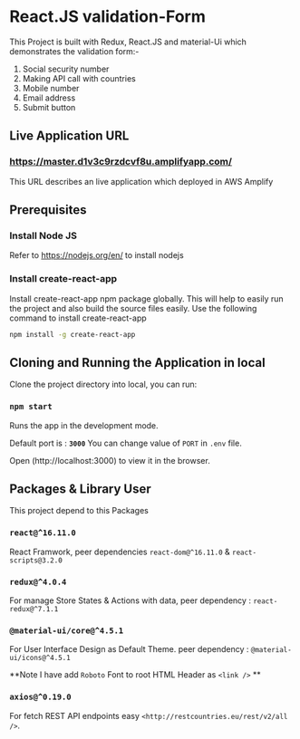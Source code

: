 
# React.JS validation-Form


This Project is built with Redux, React.JS and material-Ui which demonstrates the validation form:-

1. Social security number 
2. Making API call with countries
3. Mobile number
4. Email address 
5. Submit button


## Live Application URL

### https://master.d1v3c9rzdcvf8u.amplifyapp.com/
This URL describes an live application which deployed in AWS Amplify

## Prerequisites

### Install Node JS
Refer to https://nodejs.org/en/ to install nodejs

### Install create-react-app
Install create-react-app npm package globally. This will help to easily run the project and also build the source files easily. Use the following command to install create-react-app

```bash
npm install -g create-react-app
```

## Cloning and Running the Application in local

Clone the project directory into local, you can run:

### `npm start`

Runs the app in the development mode.<br />

Default port is : **`3000`**
You can change value of `PORT` in `.env` file.

Open (http://localhost:3000) to view it in the browser.




## Packages & Library User

This project depend to this Packages

### `react@^16.11.0`

React Framwork, peer dependencies `react-dom@^16.11.0` & `react-scripts@3.2.0`

### `redux@^4.0.4`

For manage Store States & Actions with data, peer dependency : `react-redux@^7.1.1`

### `@material-ui/core@^4.5.1`

For User Interface Design as Default Theme. peer dependency : `@material-ui/icons@^4.5.1`

**Note I have add `Roboto` Font to root HTML Header as `<link />` **

### `axios@^0.19.0`

For fetch REST API  endpoints easy `<http://restcountries.eu/rest/v2/all />`.
